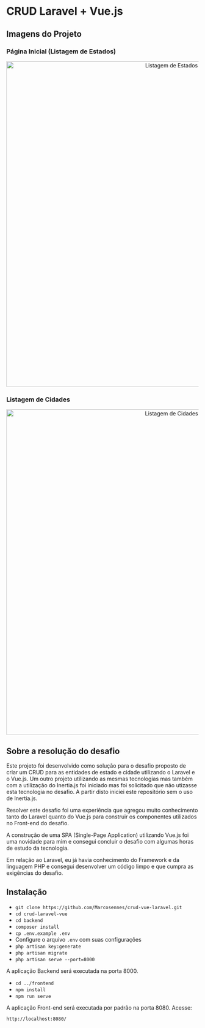 # CRUD Laravel + Vue.js

## Imagens do Projeto

### Página Inicial (Listagem de Estados)

<div align="center">
    <img src="https://user-images.githubusercontent.com/43481166/196048437-5263ee04-2d6a-44fb-bbc5-0f1d8bb22215.png" alt="Listagem de Estados" width="850px;">
</div>

### Listagem de Cidades

<div align="center">
    <img src="https://user-images.githubusercontent.com/43481166/196048646-7b12d43e-e91a-4727-b6f6-2ce3861d1c17.png" alt="Listagem de Cidades" width="850px;">
</div>

## Sobre a resolução do desafio

Este projeto foi desenvolvido como solução para o desafio proposto de criar um CRUD para as entidades de estado e cidade utilizando o Laravel e o Vue.js. Um outro projeto utilizando as mesmas tecnologias mas também com a utilização do Inertia.js foi iniciado mas foi solicitado que não utizasse esta tecnologia no desafio. A partir disto iniciei este repositório sem o uso de Inertia.js.

Resolver este desafio foi uma experiência que agregou muito conhecimento tanto do Laravel quanto do Vue.js para construir os componentes utilizados no Front-end do desafio.

A construção de uma SPA (Single-Page Application) utilizando Vue.js foi uma novidade para mim e consegui concluir o desafio com algumas horas de estudo da tecnologia.

Em relação ao Laravel, eu já havia conhecimento do Framework e da linguagem PHP e consegui desenvolver um código limpo e que cumpra as exigências do desafio.

## Instalação
- `git clone https://github.com/Marcosennes/crud-vue-laravel.git`
- `cd crud-laravel-vue`
- `cd backend`
- `composer install`
- `cp .env.example .env`
- Configure o arquivo `.env` com suas configurações
- `php artisan key:generate`
- `php artisan migrate`
- `php artisan serve --port=8000`

A aplicação Backend será executada na porta 8000.

- `cd ../frontend`
- `npm install`
- `npm run serve`

A aplicação Front-end será executada por padrão na porta 8080. Acesse:

```
http://localhost:8080/
```
